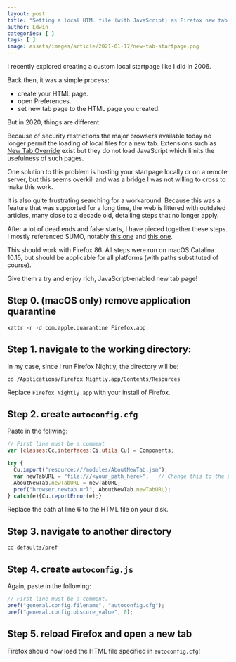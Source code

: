 ```yaml
---
layout: post
title: "Setting a local HTML file (with JavaScript) as Firefox new tab page"
author: Edwin
categories: [ ]
tags: [ ]
image: assets/images/article/2021-01-17/new-tab-startpage.png
---
```


I recently explored creating a custom local startpage like I did in 2006.

Back then, it was a simple process:

* create your HTML page.
* open Preferences.
* set new tab page to the HTML page you created.

But in 2020, things are different.

Because of security restrictions the major browsers available today no longer permit the loading of local files for a new tab. Extensions such as [New Tab Override](https://addons.mozilla.org/ja/firefox/addon/new-tab-override/) exist but they do not load JavaScript which limits the usefulness of such pages.

One solution to this problem is hosting your startpage locally or on a remote server, but this seems overkill and was a bridge I was not willing to cross to make this work.

It is also quite frustrating searching for a workaround. Because this was a feature that was supported for a long time, the web is littered with outdated articles, many close to a decade old, detailing steps that no longer apply.

After a lot of dead ends and false starts, I have pieced together these steps. I mostly referenced SUMO, notably [this one](https://support.mozilla.org/en-US/questions/1251199) and [this one](https://support.mozilla.org/ja/questions/1283835).

This should work with Firefox 86. All steps were run on macOS Catalina 10.15, but should be applicable for all platforms (with paths substituted of course).

Give them a try and enjoy rich, JavaScript-enabled new tab page!

## Step 0. (macOS only) remove application quarantine

```shell
xattr -r -d com.apple.quarantine Firefox.app
```

## Step 1. navigate to the working directory:

In my case, since I run Firefox Nightly, the directory will be:

```shell
cd /Applications/Firefox Nightly.app/Contents/Resources
```

Replace `Firefox Nightly.app` with your install of Firefox.

## Step 2. create `autoconfig.cfg`

Paste in the follwing:

```javascript
// First line must be a comment
var {classes:Cc,interfaces:Ci,utils:Cu} = Components;

try {
  Cu.import("resource:///modules/AboutNewTab.jsm");
  var newTabURL = "file:///<your_path_here>";   // Change this to the path to your HTML file
  AboutNewTab.newTabURL = newTabURL;
  pref("browser.newtab.url", AboutNewTab.newTabURL);
} catch(e){Cu.reportError(e);}
```

Replace the path at line 6 to the HTML file on your disk.


## Step 3. navigate to another directory

```shell
cd defaults/pref
```

## Step 4. create `autoconfig.js`

Again, paste in the following:

```javascript
// First line must be a comment.
pref("general.config.filename", "autoconfig.cfg");
pref("general.config.obscure_value", 0);
```

## Step 5. reload Firefox and open a new tab

Firefox should now load the HTML file specified in `autoconfig.cfg`!
